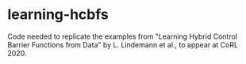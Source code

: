 # learning-hcbfs
Code needed to replicate the examples from "Learning Hybrid Control Barrier Functions from Data" by L. Lindemann et al., to appear at CoRL 2020.
